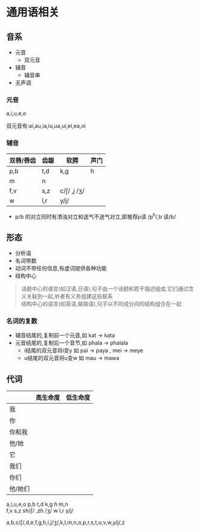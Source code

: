 # 通用语相关

## 音系
- 元音
  - 双元音
- 辅音
  - 辅音串
- 无声调
### 元音
a,i,u,e,o

双元音有:ai,au,ia,iu,ua,ui,ei,ea,oi
### 辅音
| 双唇/唇齿 | 齿龈 | 软腭 | 声门|
|---|---|---| ---|
|p,b |t,d| k,g | h|
|m|n| | |
|f,v |s,z| c/ʃ/ ,j /ʒ/| 
|w |l,r| y/j/| |

- p/b 的对立同时有清浊对立和送气不送气对立,即推荐p读 /p<sup>h</sup>/,b 读/b/
## 形态

- 分析语
- 名词带数
- 动词不带任何信息,有虚词提供各种功能
- 结构中心
> 话题中心的语言(如汉语,日语),句子由一个话题和若干描述组成,它们通过含义关联到一起,听者有义务组建这些联系  
> 结构中心的语言(如英语,越南语),句子以不同成分间的结构组合在一起
### 名词的复数
- 辅音结尾的,复制前一个元音,如 kat -> kata
- 元音结尾的,复制后一个音节,如 phala -> phalala
  - i结尾的双元音将i变y 如 pai -> paya , mei -> meye
  - u结尾的双元音将u变w 如 mau -> mawa

## 代词

|  | 高生命度 | 低生命度 |
|---|---| ---|
|我| | |
|你| | |
|你和我|  |  |
|他/她|  | |
|它|  |  |
|我们|   |   |
|你们|   |   |
|他/她们|   |   |

a,i,u,e,o
p,b t,d k,g  h
m,n  
f,v s,z sh/ʃ/ ,zh /ʒ/ 
w l,r y/j/ 

a,b,c/ʃ/,d,e,f,g,h,i,j/ʒ/,k,l,m,n,o,p,r,s,t,u,v,w,y/j/,z